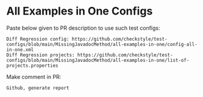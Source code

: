 # All Examples in One Configs
Paste below given to PR description to use such test configs:
```
Diff Regression config: https://github.com/checkstyle/test-configs/blob/main/MissingJavadocMethod/all-examples-in-one/config-all-in-one.xml
Diff Regression projects: https://github.com/checkstyle/test-configs/blob/main/MissingJavadocMethod/all-examples-in-one/list-of-projects.properties
```
Make comment in PR:
```
Github, generate report
```

